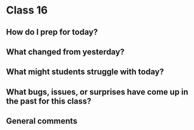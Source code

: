 # Class 16

## How do I prep for today?

## What changed from yesterday? 

## What might students struggle with today?  

## What bugs, issues, or surprises have come up in the past for this class?

## General comments